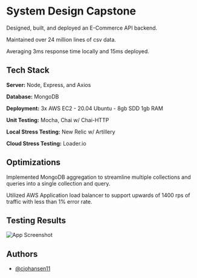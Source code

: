 
# System Design Capstone

Designed, built, and deployed an E-Commerce API backend. 

Maintained over 24 million lines of csv data.

Averaging 3ms response time locally and 15ms deployed.
## Tech Stack

**Server:** Node, Express, and Axios

**Database:** MongoDB

**Deployment:** 3x AWS EC2 - 20.04 Ubuntu - 8gb SDD 1gb RAM

**Unit Testing:** Mocha, Chai w/ Chai-HTTP

**Local Stress Testing:** New Relic w/ Artillery

**Cloud Stress Testing:** Loader.io
## Optimizations

Implemented MongoDB aggregation to streamline multiple collections and queries into a single collection and query. 

Utilized AWS Application load balancer to support upwards of 1400 rps of traffic with less than 1% error rate. 
  
## Testing Results

![App Screenshot](https://github.com/SDC-Jupiter/Ratings_Reviews_API/blob/main/readme_data/test_data.jpeg)

  
## Authors

- [@cjohansen11](https://www.github.com/cjohansen11)

  
